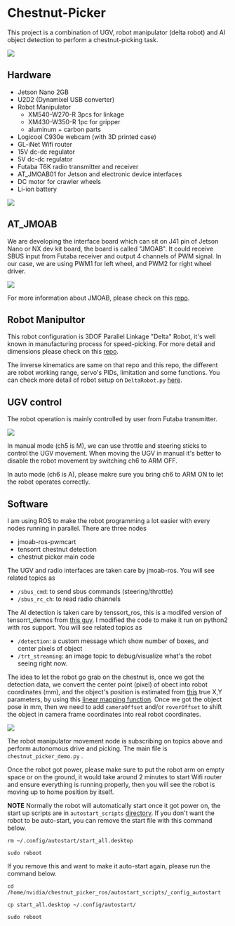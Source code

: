 # Chestnut-Picker

This project is a combination of UGV, robot manipulator (delta robot) and AI object detection to perform a chestnut-picking task. 

![](images/chestnut_pciker.jpeg)

## Hardware
- Jetson Nano 2GB
- U2D2 (Dynamixel USB converter)
- Robot Manipulator
	- XM540-W270-R 3pcs for linkage
	- XM430-W350-R 1pc for gripper
	- aluminum + carbon parts
- Logicool C930e webcam (with 3D printed case)
- GL-iNet Wifi router
- 15V dc-dc regulator
- 5V dc-dc regulator
- Futaba T6K radio transmitter and receiver
- AT_JMOAB01 for Jetson and electronic device interfaces
- DC motor for crawler wheels
- Li-ion battery

![](images/control_box.jpeg)

## AT_JMOAB
We are developing the interface board which can sit on J41 pin of Jetson Nano or NX dev kit board, the board is called "JMOAB". It could receive SBUS input from Futaba receiver and output 4 channels of PWM signal. In our case, we are using PWM1 for left wheel, and PWM2 for right wheel driver.

![](images/jmoab_pin.png)

For more information about JMOAB, please check on this [repo](https://github.com/rasheeddo/jmoab-ros).

## Robot Manipultor

This robot configuration is 3DOF Parallel Linkage "Delta" Robot, it's well known in manufacturing process for speed-picking. For more detail and dimensions please check on this [repo](https://github.com/rasheeddo/The-Delta-Robot-MK2-Cpp).

The inverse kinematics are same on that repo and this repo, the different are robot working range, servo's PIDs, limitation and some functions. You can check more detail of robot setup on `DeltaRobot.py` [here](https://github.com/ginzafarm/chestnut_picker_ros/blob/dev-pwmcart/DeltaRobot.py).


## UGV control

The robot operation is mainly controlled by user from Futaba transmitter.

![](images/futaba_rx.png)

In manual mode (ch5 is M), we can use throttle and steering sticks to control the UGV movement. When moving the UGV in manual it's better to disable the robot movement by switching ch6 to ARM OFF.

In auto mode (ch6 is A), please makre sure you bring ch6 to ARM ON to let the robot operates correctly.


## Software

I am using ROS to make the robot programming a lot easier with every nodes running in parallel. 
There are three nodes
- jmoab-ros-pwmcart
- tensorrt chestnut detection
- chestnut picker main code

The UGV and radio interfaces are taken care by jmoab-ros. You will see related topics as
- `/sbus_cmd`: to send sbus commands (steering/throttle)
- `/sbus_rc_ch`: to read radio channels

The AI detection is taken care by tenssort_ros, this is a modifed version of tensorrt_demos from [this guy](https://github.com/jkjung-avt/tensorrt_demos). I modified the code to make it run on python2 with ros support. You will see related topics as
- `/detection`: a custom message which show number of boxes, and center pixels of object
- `/trt_streaming`: an image topic to debug/visualize what's the robot seeing right now.

The idea to let the robot go grab on the chestnut is, once we got the detection data, we convert the center point (pixel) of obect into robot coordinates (mm), and the object's position is estimated from [this](https://github.com/ginzafarm/chestnut_picker_ros/blob/22bf9cf5fc9be8c56a03665fdb902b4efb1b43f0/chestnut_picker_demo.py#L40) true X,Y parameters, by using this [linear mapping function](https://github.com/ginzafarm/chestnut_picker_ros/blob/22bf9cf5fc9be8c56a03665fdb902b4efb1b43f0/chestnut_picker_demo.py#L106). Once we got the object pose in mm, then we need to add `cameraOffset` and/or `roverOffset` to shift the object in camera frame coordinates into real robot coordinates. 

![](images/rviz.png)


The robot manipulator movement node is subscribing on topics above and perform autonomous drive and picking. The main file is `chestnut_picker_demo.py` .

Once the robot got power, please make sure to put the robot arm on empty space or on the ground, it would take around 2 minutes to start Wifi router and ensure everything is running properly, then you will see the robot is moving up to home position by itself.


**NOTE**
Normally the robot will automatically start once it got power on, the start up scripts are in `autostart_scripts` [directory](https://github.com/ginzafarm/chestnut_picker_ros/tree/dev-pwmcart/autostart_scripts). If you don't want the robot to be auto-start, you can remove the start file with this command below.

`rm ~/.config/autostart/start_all.desktop`

`sudo reboot`

If you remove this and want to make it auto-start again, please run the command below.

`cd /home/nvidia/chestnut_picker_ros/autostart_scripts/_config_autostart`

`cp start_all.desktop ~/.config/autostart/`

`sudo reboot`

